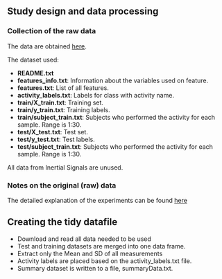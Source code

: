 ## Study design and data processing

### Collection of the raw data
The data are obtained [here](https://d396qusza40orc.cloudfront.net/getdata%2Fprojectfiles%2FUCI%20HAR%20Dataset.zip).

The dataset used:

* **README.txt**
* **features_info.txt**: Information about the variables used on feature.
* **features.txt**: List of all features.
* **activity_labels.txt**: Labels for class with activity name.
* **train/X_train.txt**: Training set.
* **train/y_train.txt**: Training labels.
* **train/subject_train.txt**: Subjects who performed the activity for each sample. Range is 1:30.
* **test/X_test.txt**: Test set.
* **test/y_test.txt**: Test labels.
* **test/subject_train.txt**: Subjects who performed the activity for each sample. Range is 1:30.

All data from Inertial Signals are unused.

### Notes on the original (raw) data
The detailed explanation of the experiments can be found [here](http://archive.ics.uci.edu/ml/datasets/Human+Activity+Recognition+Using+Smartphones)

## Creating the tidy datafile

* Download and read all data needed to be used
* Test and training datasets are merged into one data frame.
* Extract only the Mean and SD of all measurements
* Activity labels are placed based on the activity_labels.txt file.
* Summary dataset is written to a file, summaryData.txt.
